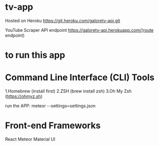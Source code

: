 # tv-app

Hosted on Heroku
https://git.heroku.com/galoretv-api.git

YouTube Scraper API endpoint
https://galoretv-api.herokuapp.com/(route endpoint)

# to run this app 
# Command Line Interface (CLI) Tools
1.Homebrew (install first)
2.ZSH (brew install zsh)
3.Oh My Zsh (https://ohmyz.sh)

run the APP: meteor --settings=settings.json

# Front-end Frameworks
React
Meteor
Material UI